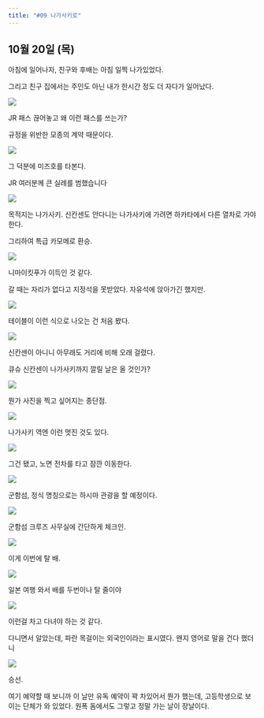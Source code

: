 ```yaml
---
title: "#09 나가사키로"
---
```


## 10월 20일 (목)

아침에 일어나자, 친구와 후배는 아침 일찍 나가있었다.

그리고 친구 집에서는 주인도 아닌 내가 한시간 정도 더 자다가 일어났다.

![](/photos/161015-japan/09_01.jpg)

JR 패스 끊어놓고 왜 이런 패스를 쓰는가?

규정을 위반한 모종의 계약 때문이다.

![](/photos/161015-japan/09_02.jpg)

그 덕분에 미즈호를 타본다.

JR 여러분께 큰 실례를 범했습니다

![](/photos/161015-japan/09_03.jpg)

목적지는 나가사키.
신칸센도 안다니는 나가사키에 가려면 하카타에서 다른 열차로 가야 한다.

그리하여 특급 카모메로 환승.

![](/photos/161015-japan/09_04.jpg)

니마이킷푸가 이득인 것 같다.

갈 때는 자리가 없다고 지정석을 못받았다. 자유석에 앉아가긴 했지만.

![](/photos/161015-japan/09_05.jpg)

테이블이 이런 식으로 나오는 건 처음 봤다.

![](/photos/161015-japan/09_06.jpg)

신칸센이 아니니 아무래도 거리에 비해 오래 걸렸다.

큐슈 신칸센이 나가사키까지 깔릴 날은 올 것인가?

![](/photos/161015-japan/09_07.jpg)

뭔가 사진을 찍고 싶어지는 종단점.

![](/photos/161015-japan/09_08.jpg)

나가사키 역엔 이런 멋진 것도 있다.

![](/photos/161015-japan/09_09.jpg)

그건 됐고, 노면 전차를 타고 잠깐 이동한다.

![](/photos/161015-japan/09_10.jpg)

군함섬, 정식 명칭으로는 하시마 관광을 할 예정이다.

![](/photos/161015-japan/09_11.jpg)

군함섬 크루즈 사무실에 간단하게 체크인.

![](/photos/161015-japan/09_12.jpg)

이게 이번에 탈 배.

![](/photos/161015-japan/09_13.jpg)

일본 여행 와서 배를 두번이나 탈 줄이야

![](/photos/161015-japan/09_14.jpg)

이런걸 차고 다녀야 하는 것 같다.

다니면서 알았는데, 파란 목걸이는 외국인이라는 표시였다.
왠지 영어로 말을 건다 했더니

![](/photos/161015-japan/09_15.jpg)

승선.

여기 예약할 때 보니까 이 날만 유독 예약이 꽉 차있어서 뭔가 했는데, 고등학생으로 보이는 단체가 와 있었다.
원폭 돔에서도 그렇고 정말 가는 날이 장날이다.
